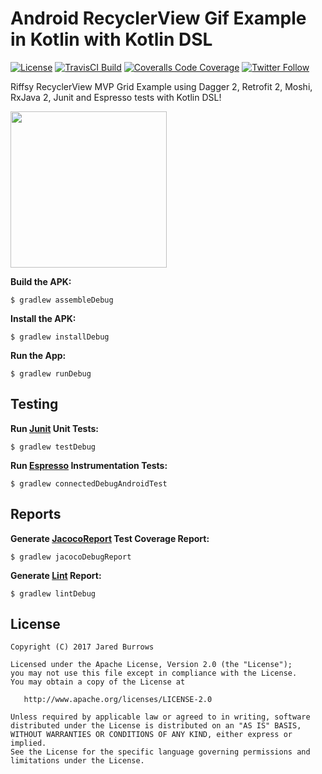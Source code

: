 # Android RecyclerView Gif Example in Kotlin with Kotlin DSL

[![License](https://img.shields.io/badge/License-Apache%202.0-blue.svg)](http://www.apache.org/licenses/LICENSE-2.0)
[![TravisCI  Build](https://img.shields.io/travis/jaredsburrows/android-gif-example/master.svg)](https://travis-ci.org/jaredsburrows/android-gif-example)
[![Coveralls Code Coverage](https://img.shields.io/coveralls/jaredsburrows/android-gif-example/master.svg?label=Code%20Coverage)](https://coveralls.io/github/jaredsburrows/android-gif-example?branch=master)
[![Twitter Follow](https://img.shields.io/twitter/follow/jaredsburrows.svg?style=social)](https://twitter.com/jaredsburrows)


Riffsy RecyclerView MVP Grid Example using Dagger 2, Retrofit 2, Moshi, RxJava 2, Junit and Espresso tests with Kotlin DSL!

<a href="http://i.imgur.com/zErC6JV.png" target="_blank"><img src="http://i.imgur.com/zErC6JV.png" width="250px" /></a>

**Build the APK:**

    $ gradlew assembleDebug

**Install the APK:**

    $ gradlew installDebug

**Run the App:**

    $ gradlew runDebug

## Testing

**Run [Junit](http://junit.org/junit4/) Unit Tests:**

    $ gradlew testDebug
    
**Run [Espresso](https://developer.android.com/training/testing/ui-testing/espresso-testing.html) Instrumentation Tests:**

    $ gradlew connectedDebugAndroidTest

## Reports

**Generate [JacocoReport](http://www.eclemma.org/jacoco/) Test Coverage Report:**

    $ gradlew jacocoDebugReport

**Generate [Lint](http://developer.android.com/tools/help/lint.html) Report:**

    $ gradlew lintDebug

## License

    Copyright (C) 2017 Jared Burrows

    Licensed under the Apache License, Version 2.0 (the "License");
    you may not use this file except in compliance with the License.
    You may obtain a copy of the License at

       http://www.apache.org/licenses/LICENSE-2.0

    Unless required by applicable law or agreed to in writing, software
    distributed under the License is distributed on an "AS IS" BASIS,
    WITHOUT WARRANTIES OR CONDITIONS OF ANY KIND, either express or implied.
    See the License for the specific language governing permissions and
    limitations under the License.
